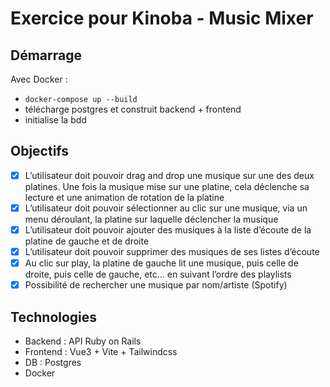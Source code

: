 # Exercice pour Kinoba - Music Mixer

## Démarrage

Avec Docker :

- `docker-compose up --build`
- télécharge postgres et construit backend + frontend
- initialise la bdd

## Objectifs

- [x] L’utilisateur doit pouvoir drag and drop une musique sur une des deux platines. Une fois la musique mise sur une platine, cela déclenche sa lecture et une animation de rotation de la platine
- [x] L’utilisateur doit pouvoir sélectionner au clic sur une musique, via un menu déroulant, la platine sur laquelle déclencher la musique
- [x] L’utilisateur doit pouvoir ajouter des musiques à la liste d’écoute de la platine de gauche et de droite
- [x] L’utilisateur doit pouvoir supprimer des musiques de ses listes d’écoute
- [x] Au clic sur play, la platine de gauche lit une musique, puis celle de droite, puis celle de gauche, etc... en suivant l’ordre des playlists
- [x] Possibilité de rechercher une musique par nom/artiste (Spotify)

## Technologies

- Backend : API Ruby on Rails
- Frontend : Vue3 + Vite + Tailwindcss
- DB : Postgres
- Docker
